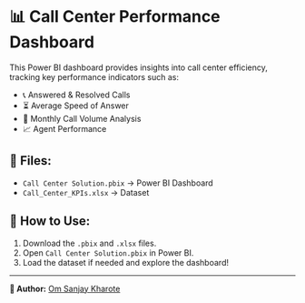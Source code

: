 # 📊 Call Center Performance Dashboard

This Power BI dashboard provides insights into call center efficiency, tracking key performance indicators such as:

- 📞 Answered & Resolved Calls  
- ⏳ Average Speed of Answer  
- 📅 Monthly Call Volume Analysis  
- 📈 Agent Performance  

## 📂 Files:
- `Call Center Solution.pbix` → Power BI Dashboard  
- `Call_Center_KPIs.xlsx` → Dataset  

## 🔹 How to Use:
1. Download the `.pbix` and `.xlsx` files.  
2. Open `Call Center Solution.pbix` in Power BI.  
3. Load the dataset if needed and explore the dashboard!  

---
**👤 Author:** [Om Sanjay Kharote](https://www.linkedin.com/in/om-kharote-341304288/)  

